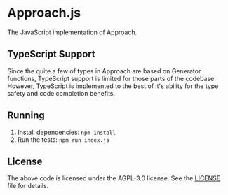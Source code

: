 # Approach.js

The JavaScript implementation of Approach.

## TypeScript Support

Since the quite a few of types in Approach are based on Generator functions, TypeScript support is limited
for those parts of the codebase. However, TypeScript is implemented to the best of it's ability for
the type safety and code completion benefits.

## Running

1. Install dependencies: `npm install`
2. Run the tests: `npm run index.js`

## License

The above code is licensed under the AGPL-3.0 license. See the [LICENSE](LICENSE) file for details.
